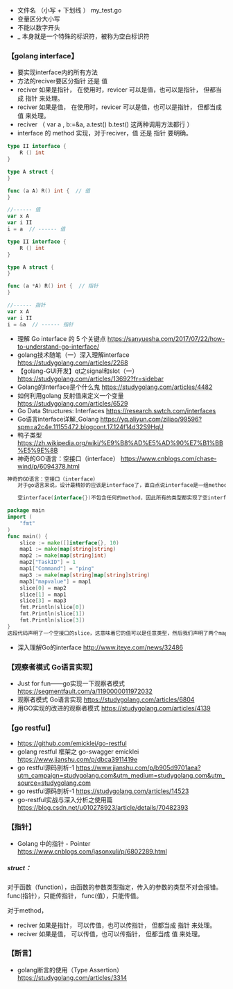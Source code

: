 * 文件名 （小写 + 下划线 ）   my_test.go
* 变量区分大小写
* 不能以数字开头
* _ 本身就是一个特殊的标识符，被称为空白标识符

### 【golang interface】
* 要实现interface内的所有方法
* 方法的reciver要区分指针 还是 值
* reciver 如果是指针， 在使用时，revicer 可以是值，也可以是指针， 但都当成 指针 来处理。 
* reciver 如果是值，   在使用时，revicer 可以是值，也可以是指针， 但都当成 值 来处理。
* reciver （ var a , b:=&a,  a.test() b.test() 这两种调用方法都行 ）
* interface 的 method 实现，对于reciver，值 还是 指针 要明确。
```go
type II interface {
    R () int
}

type A struct {
}

func (a A) R() int {  // 值
}

//------ 值
var x A
var i II
i = a  // ------ 值
```

```go
type II interface {
    R () int
}

type A struct {
}

func (a *A) R() int {  // 指针
}

//------ 指针
var x A
var i II
i = &a  // ------ 指针
```

* 理解 Go interface 的 5 个关键点 https://sanyuesha.com/2017/07/22/how-to-understand-go-interface/
* golang技术随笔（一）深入理解interface  https://studygolang.com/articles/2268
* 【golang-GUI开发】qt之signal和slot（一）https://studygolang.com/articles/13692?fr=sidebar
* Golang的Interface是个什么鬼 https://studygolang.com/articles/4482
* 如何利用golang 反射值来定义一个变量 https://studygolang.com/articles/6529
* Go Data Structures: Interfaces https://research.swtch.com/interfaces
* Go语言interface详解_Golang https://yq.aliyun.com/ziliao/99596?spm=a2c4e.11155472.blogcont.17.124f14d32S9HqU
* 鸭子类型 https://zh.wikipedia.org/wiki/%E9%B8%AD%E5%AD%90%E7%B1%BB%E5%9E%8B
* 神奇的GO语言：空接口（interface） https://www.cnblogs.com/chase-wind/p/6094378.html
``` go
神奇的GO语言：空接口（interface）
　　对于go语言来说，设计最精妙的应该是interface了，直白点说interface是一组method的组合。至于更加详细的描述，本文不做介绍，今天谈谈空接口。

　　空interface(interface{})不包含任何的method，因此所有的类型都实现了空interface。空interface在我们需要存储任意类型的数值的时候相当有用，有点类似于C语言的void*类型。请看下面的代码：

package main
import (
    "fmt"
)
func main() {
    slice := make([]interface{}, 10)
    map1 := make(map[string]string)
    map2 := make(map[string]int)
    map2["TaskID"] = 1
    map1["Command"] = "ping"
    map3 := make(map[string]map[string]string)
    map3["mapvalue"] = map1
    slice[0] = map2
    slice[1] = map1
    slice[3] = map3
    fmt.Println(slice[0])
    fmt.Println(slice[1])
    fmt.Println(slice[3])
}
这段代码声明了一个空接口的slice，这意味着它的值可以是任意类型，然后我们声明了两个map，一个是map[string]string，一个是map[string]int，然后在声明一个map的map类型，将这三个类型赋值给slice，使得slice可以存贮各种不同类型的数据，想想看，一个可变数组中，存储了一个key为string类型，value为int类型的map，又存储了一个key为string类型，value为string类型的map，还存储了一个map的map，这对c/c++转go的程序员们来说是多么让人吃惊。
```
* 深入理解Go的interface  http://www.iteye.com/news/32486

### 【观察者模式 Go语言实现】
* Just for fun——go实现一下观察者模式 https://segmentfault.com/a/1190000011972032
* 观察者模式 Go语言实现 https://studygolang.com/articles/6804
* 用GO实现的改进的观察者模式 https://studygolang.com/articles/4139
### 【go restful】
* https://github.com/emicklei/go-restful
* golang restful 框架之 go-swagger emicklei https://www.jianshu.com/p/dbca3911419e
* go restful源码剖析-1 https://www.jianshu.com/p/b905d9701aea?utm_campaign=studygolang.com&utm_medium=studygolang.com&utm_source=studygolang.com
* go restful源码剖析-1 https://studygolang.com/articles/14523 
* go-restful实战与深入分析之使用篇 https://blog.csdn.net/u010278923/article/details/70482393

### 【指针】
* Golang 中的指针 - Pointer  https://www.cnblogs.com/jasonxuli/p/6802289.html
##### struct：
 对于函数（function），由函数的参数类型指定，传入的参数的类型不对会报错。
 func(指针），只能传指针， func(值），只能传值。
 
 对于method， 
 * reciver 如果是指针， 可以传值，也可以传指针， 但都当成 指针 来处理。
 * reciver 如果是值，   可以传值，也可以传指针， 但都当成 值   来处理。
 
 ### 【断言】
 * golang断言的使用（Type Assertion） https://studygolang.com/articles/3314
 
 
 
